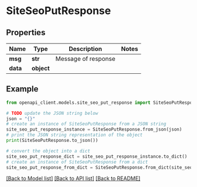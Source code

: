 # SiteSeoPutResponse


## Properties

Name | Type | Description | Notes
------------ | ------------- | ------------- | -------------
**msg** | **str** | Message of response | 
**data** | **object** |  | 

## Example

```python
from openapi_client.models.site_seo_put_response import SiteSeoPutResponse

# TODO update the JSON string below
json = "{}"
# create an instance of SiteSeoPutResponse from a JSON string
site_seo_put_response_instance = SiteSeoPutResponse.from_json(json)
# print the JSON string representation of the object
print(SiteSeoPutResponse.to_json())

# convert the object into a dict
site_seo_put_response_dict = site_seo_put_response_instance.to_dict()
# create an instance of SiteSeoPutResponse from a dict
site_seo_put_response_from_dict = SiteSeoPutResponse.from_dict(site_seo_put_response_dict)
```
[[Back to Model list]](../README.md#documentation-for-models) [[Back to API list]](../README.md#documentation-for-api-endpoints) [[Back to README]](../README.md)


